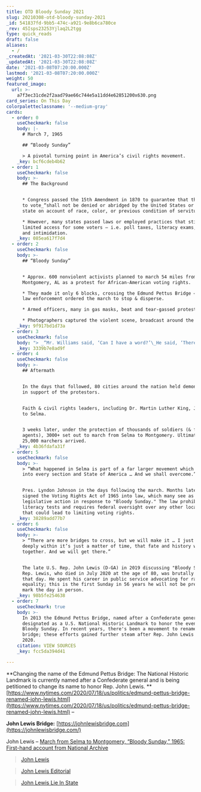 ```yaml
---
title: OTD Bloody Sunday 2021
slug: 20210308-otd-bloody-sunday-2021
_id: 541837fd-9bb5-474c-a921-9e8b6ca780ce
_rev: 45Isps23253Yjlaq2L2tgg
type: quick_reads
draft: false
aliases:
  - /
_createdAt: '2021-03-30T22:08:08Z'
_updatedAt: '2021-03-30T22:08:08Z'
date: '2021-03-08T07:20:00.000Z'
lastmod: '2021-03-08T07:20:00.000Z'
weight: 50
featured_image:
  url: >-
    a7f3ec31cde2f2aad79ae66c744e5a11dd4e62851200x630.png
card_series: On This Day
colorpaletteclassname: '--medium-gray'
cards:
  - order: 0
    useCheckmark: false
    body: |-
      # March 7, 1965

      ## “Bloody Sunday”

      > A pivotal turning point in America’s civil rights movement.
    _key: bcf6cdeb4b62
  - order: 1
    useCheckmark: false
    body: >-
      ## The Background


      * Congress passed the 15th Amendment in 1870 to guarantee that the right
      to vote_“shall not be denied or abridged by the United States or by any
      state on account of race, color, or previous condition of servitude.”_

      * However, many states passed laws or employed practices that still
      limited access for some voters – i.e. poll taxes, literacy exams, fraud,
      and intimidation.
    _key: 085ea617f7d4
  - order: 2
    useCheckmark: false
    body: >-
      ## “Bloody Sunday”


      * Approx. 600 nonviolent activists planned to march 54 miles from Selma to
      Montgomery, AL as a protest for African-American voting rights.

      * They made it only 6 blocks, crossing the Edmund Pettus Bridge – where
      law enforcement ordered the march to stop & disperse.

      * Armed officers, many in gas masks, beat and tear-gassed protesters.

      * Photographers captured the violent scene, broadcast around the world.
    _key: 9f917bd1d73a
  - order: 3
    useCheckmark: false
    body: "> _“Mr. Williams said, ‘Can I have a word?’\_He said, ‘There will be no word.’ And about a minute or more Major Cloud ordered the Troopers to advance … they moved forward with their clubs up over their—near their shoulder, the top part of the body; they came rushing in, knocking us down and pushing us.”_\n\nCongressman John Lewis - a young civil rights leader at the time - led the march with Hosea Williams, a fellow activist."
    _key: 3339b7e8ad9f
  - order: 4
    useCheckmark: false
    body: >-
      ## Aftermath


      In the days that followed, 80 cities around the nation held demonstrations
      in support of the protestors.


      Faith & civil rights leaders, including Dr. Martin Luther King, Jr., flew
      to Selma.


      3 weeks later, under the protection of thousands of soldiers (& federal
      agents), 3000+ set out to march from Selma to Montgomery. Ultimately,
      25,000 marchers arrived.
    _key: 4b36fdafa31f
  - order: 5
    useCheckmark: false
    body: >-
      > “What happened in Selma is part of a far larger movement which reaches
      into every section and State of America … And we shall overcome.”


      Pres. Lyndon Johnson in the days following the march. Months later, he
      signed the Voting Rights Act of 1965 into law, which many see as a direct
      legislative action in response to "Bloody Sunday." The law prohibits
      literacy tests and requires federal oversight over any other local laws
      that could lead to limiting voting rights.
    _key: 38289add77b7
  - order: 6
    useCheckmark: false
    body: >-
      > “There are more bridges to cross, but we will make it … ​I just believe
      deeply within it’s just a matter of time, that fate and history will come
      together. And we will get there.”


      The late U.S. Rep. John Lewis (D-GA) in 2019 discussing "Bloody Sunday."
      Rep. Lewis, who died in July 2020 at the age of 80, was brutally beaten
      that day. He spent his career in public service advocating for racial
      equality; this is the first Sunday in 56 years he will not be present to
      mark the day in person.
    _key: 98b5fe254638
  - order: 7
    useCheckmark: true
    body: >-
      In 2013 the Edmund Pettus Bridge, named after a Confederate general, was
      designated as a U.S. National Historic Landmark to honor the events of
      Bloody Sunday. In recent years, there's been a movement to rename the
      bridge; these efforts gained further steam after Rep. John Lewis' death in
      2020.
    citation: VIEW SOURCES
    _key: fcc5da394d41

---
```

**Changing the name of the Edmund Pettus Bridge: The National Historic Landmark is currently named after a Confederate general and is being petitioned to change its name to honor Rep. John Lewis. **[https://www.nytimes.com/2020/07/18/us/politics/edmund-pettus-bridge-renamed-john-lewis.html](https://www.nytimes.com/2020/07/18/us/politics/edmund-pettus-bridge-renamed-john-lewis.html) –

**John Lewis Bridge:** [https://johnlewisbridge.com](https://johnlewisbridge.com/)

John Lewis – [March from Selma to Montgomery, “Bloody Sunday,” 1965: First-hand account from National Archive](https://www.archives.gov/exhibits/eyewitness/html.php?section=2)

> [John Lewis](https://smarthernews.com/john-lewis/)





> [John Lewis Editorial](https://smarthernews.com/john-lewis-editorial/)





> [John Lewis Lie In State](https://smarthernews.com/john-lewis-lie-in-state/)